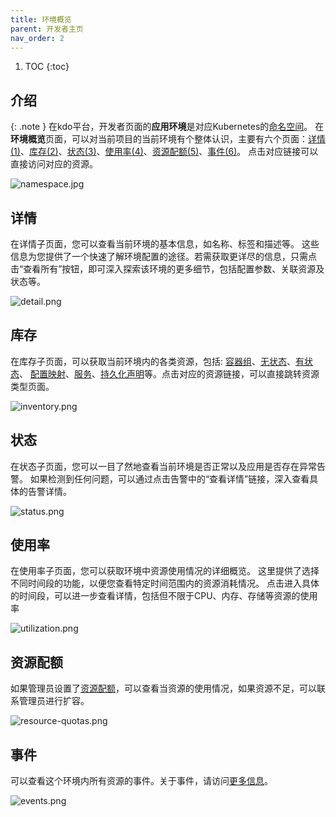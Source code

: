 ```yaml
---
title: 环境概览
parent: 开发者主页
nav_order: 2
---
```


1. TOC
{:toc}



## 介绍

{: .note }
在kdo平台，开发者页面的**应用环境**是对应Kubernetes的[命名空间](../../../admin/management/namespaces)。
在**环境概览**页面，可以对当前项目的当前环境有个整体认识，主要有六个页面：[详情(1)](#详情)、[库存(2)](#库存)、[状态(3)](#状态)、[使用率(4)](#使用率)、[资源配额(5)](#资源配额)、[事件(6)](#事件)。
点击对应链接可以直接访问对应的资源。

![namespace.jpg](imgs/namespace.jpg)

## 详情
在详情子页面，您可以查看当前环境的基本信息，如名称、标签和描述等。
这些信息为您提供了一个快速了解环境配置的途径。若需获取更详尽的信息，只需点击“查看所有”按钮，即可深入探索该环境的更多细节，包括配置参数、关联资源及状态等。

![detail.png](imgs/detail.png)

## 库存

在库存子页面，可以获取当前环境内的各类资源，包括: [容器组](../../workloads/pods)、[无状态](../../workloads/deployments)、[有状态](../../workloads/statefulsets)、
[配置映射](../../configurations/configmaps)、[服务](../../network-stroage/services)、[持久化声明](../../network-stroage/persistent-volume-claims)等。点击对应的资源链接，可以直接跳转资源类型页面。

![inventory.png](imgs/inventory.png)

## 状态
在状态子页面，您可以一目了然地查看当前环境是否正常以及应用是否存在异常告警。
如果检测到任何问题，可以通过点击告警中的“查看详情”链接，深入查看具体的告警详情。

![status.png](imgs/status.png)

## 使用率
在使用率子页面，您可以获取环境中资源使用情况的详细概览。
这里提供了选择不同时间段的功能，以便您查看特定时间范围内的资源消耗情况。
点击进入具体的时间段，可以进一步查看详情，包括但不限于CPU、内存、存储等资源的使用率

![utilization.png](imgs/utilization.png)

## 资源配额

如果管理员设置了[资源配额](../../../admin/management/resourcequotas)，可以查看当资源的使用情况，如果资源不足，可以联系管理员进行扩容。

![resource-quotas.png](imgs/resource-quotas.png)

## 事件

可以查看这个环境内所有资源的事件。关于事件，请访问[更多信息](../../../observability/events)。

![events.png](imgs/events.png)

